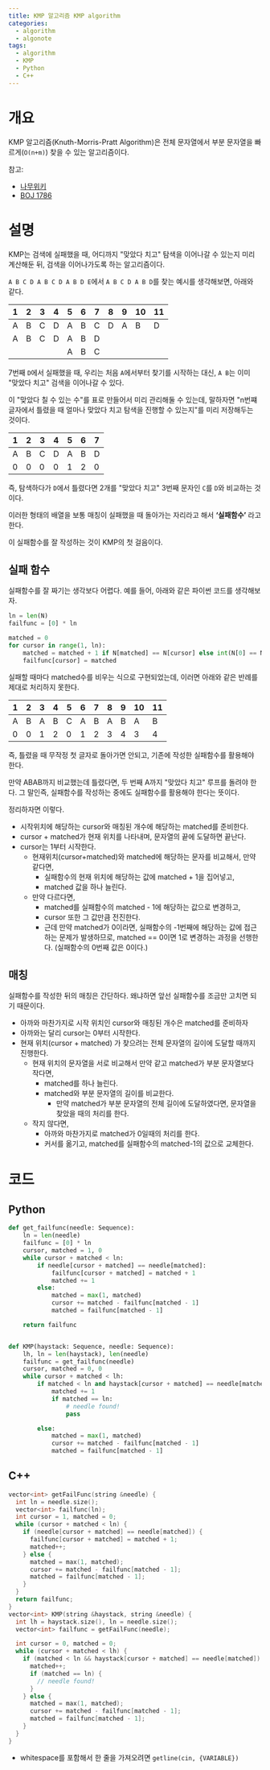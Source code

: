 ```yaml
---
title: KMP 알고리즘 KMP algorithm
categories:
  - algorithm
  - algonote
tags:
  - algorithm
  - KMP
  - Python
  - C++
---
```


# 개요
KMP 알고리즘(Knuth-Morris-Pratt Algorithm)은 전체 문자열에서 부분 문자열을 빠르게(`O(n+m)`) 찾을 수 있는 알고리즘이다.

참고: 
  - [나무위키](https://namu.wiki/w/%EB%AC%B8%EC%9E%90%EC%97%B4%20%EC%95%8C%EA%B3%A0%EB%A6%AC%EC%A6%98#s-2.3)
  - [BOJ 1786](https://www.acmicpc.net/problem/1786)

# 설명
KMP는 검색에 실패했을 때, 어디까지 "맞았다 치고" 탐색을 이어나갈 수 있는지 미리 계산해둔 뒤, 검색을 이어나가도록 하는 알고리즘이다.

`A B C D A B C D A B D E`에서 `A B C D A B D`를 찾는 예시를 생각해보면, 아래와 같다.

| 1 | 2 | 3 | 4 | 5 | 6 | 7 | 8 | 9 | 10 | 11 |
| --- | --- | --- | --- | --- | --- | --- | --- | --- | --- | --- |
| A | B | C | D | A | B | C | D | A | B | D |
| A | B | C | D | A | B | D |  |  |  |  |
|  |  |  |  | A | B | C |  |  |  |  |

7번째 `D`에서 실패했을 때, 우리는 처음 `A`에서부터 찾기를 시작하는 대신, `A B`는 이미 "맞았다 치고" 검색을 이어나갈 수 있다.

이 "맞았다 칠 수 있는 수"를 표로 만들어서 미리 관리해둘 수 있는데,
말하자면 "n번쨰 글자에서 틀렸을 때 얼마나 맞았다 치고 탐색을 진행할 수 있는지"를 미리 저장해두는 것이다.

| 1 | 2 | 3 | 4 | 5 | 6 | 7 |
| --- | --- | --- | --- | --- | --- | --- |
| A | B | C | D | A | B | D |
| 0 | 0 | 0 | 0 | 1 | 2 | 0 |

즉, 탐색하다가 `D`에서 틀렸다면 2개를 "맞았다 치고" 3번째 문자인 `C`를 `D`와 비교하는 것이다.

이러한 형태의 배열을 보통 매칭이 실패했을 때 돌아가는 자리라고 해서 **‘실패함수’** 라고 한다.

이 실패함수를 잘 작성하는 것이 KMP의 첫 걸음이다.

## 실패 함수

실패함수를 잘 짜기는 생각보다 어렵다. 예를 들어, 아래와 같은 파이썬 코드를 생각해보자.
```python
ln = len(N)
failfunc = [0] * ln

matched = 0
for cursor in range(1, ln):
    matched = matched + 1 if N[matched] == N[cursor] else int(N[0] == N[cursor])
    failfunc[cursor] = matched
```
실패할 때마다 matched수를 비우는 식으로 구현되었는데, 이러면 아래와 같은 반례를 제대로 처리하지 못한다.

| 1 | 2 | 3 | 4 | 5 | 6 | 7 | 8 | 9 | 10 | 11 |
| --- | --- | --- | --- | --- | --- | --- | --- | --- | --- | --- |
| A | B | A | B | C | A | B | A | B | A | B |
| 0 | 0 | 1 | 2 | 0 | 1 | 2 | 3 | 4 | 3 | 4 |

즉, 틀렸을 때 무작정 첫 글자로 돌아가면 안되고, 기존에 작성한 실패함수를 활용해야 한다.

만약 ABAB까지 비교했는데 틀렸다면, 두 번째 A까지 "맞았다 치고" 루프를 돌려야 한다. 그 말인즉, 실패함수를 작성하는 중에도 실패함수를 활용해야 한다는 뜻이다.

정리하자면 이렇다.
* 시작위치에 해당하는 cursor와 매칭된 개수에 해당하는 matched를 준비한다.
* cursor + matched가 현재 위치를 나타내며, 문자열의 끝에 도달하면 끝난다.
* cursor는 1부터 시작한다.
    * 현재위치(cursor+matched)와 matched에 해당하는 문자를 비교해서, 만약 같다면, 
        * 실패함수의 현재 위치에 해당하는 값에 matched + 1을 집어넣고,
        * matched 값을 하나 늘린다.
    * 만약 다르다면,
        * matched를 실패함수의 matched - 1에 해당하는 값으로 변경하고,
        *  cursor 또한 그 값만큼 전진한다.
        * 근데 만약 matched가 0이라면, 실패함수의 -1번째에 해당하는 값에 접근하는 문제가 발생하므로, matched == 0이면 1로 변경하는 과정을 선행한다. (실패함수의 0번째 값은 0이다.)


## 매칭
실패함수를 작성한 뒤의 매칭은 간단하다. 왜냐하면 앞선 실패함수를 조금만 고치면 되기 때문이다.

* 아까와 마찬가지로 시작 위치인 cursor와 매칭된 개수은 matched를 준비하자
* 아까와는 달리 cursor는 0부터 시작한다.
* 현재 위치(cursor + matched) 가 찾으려는 전체 문자열의 길이에 도달할 때까지 진행한다.
  * 현재 위치의 문자열을 서로 비교해서 만약 같고 matched가 부분 문자열보다 작다면,
      * matched를 하나 늘린다.
      * matched와 부분 문자열의 길이를 비교한다.
          * 만약 matched가 부분 문자열의 전체 길이에 도달하였다면, 문자열을 찾았을 때의 처리를 한다.
  * 작지 않다면, 
      * 아까와 마찬가지로 matched가 0일때의 처리를 한다.
      * 커서를 옮기고, matched를 실패함수의 matched-1의 값으로 교체한다.


# 코드
## Python
```python
def get_failfunc(needle: Sequence):
    ln = len(needle)
    failfunc = [0] * ln
    cursor, matched = 1, 0
    while cursor + matched < ln:
        if needle[cursor + matched] == needle[matched]:
            failfunc[cursor + matched] = matched + 1
            matched += 1
        else:
            matched = max(1, matched)
            cursor += matched - failfunc[matched - 1]
            matched = failfunc[matched - 1]

    return failfunc


def KMP(haystack: Sequence, needle: Sequence):
    lh, ln = len(haystack), len(needle)
    failfunc = get_failfunc(needle)
    cursor, matched = 0, 0
    while cursor + matched < lh:
        if matched < ln and haystack[cursor + matched] == needle[matched]:
            matched += 1
            if matched == ln:
                # needle found!
                pass

        else:
            matched = max(1, matched)
            cursor += matched - failfunc[matched - 1]
            matched = failfunc[matched - 1]
```
## C++
```c++
vector<int> getFailFunc(string &needle) {
  int ln = needle.size();
  vector<int> failfunc(ln);
  int cursor = 1, matched = 0;
  while (cursor + matched < ln) {
    if (needle[cursor + matched] == needle[matched]) {
      failfunc[cursor + matched] = matched + 1;
      matched++;
    } else {
      matched = max(1, matched);
      cursor += matched - failfunc[matched - 1];
      matched = failfunc[matched - 1];
    }
  }
  return failfunc;
}
vector<int> KMP(string &haystack, string &needle) {
  int lh = haystack.size(), ln = needle.size();
  vector<int> failfunc = getFailFunc(needle);

  int cursor = 0, matched = 0;
  while (cursor + matched < lh) {
    if (matched < ln && haystack[cursor + matched] == needle[matched]) {
      matched++;
      if (matched == ln) {
        // needle found!
      }
    } else {
      matched = max(1, matched);
      cursor += matched - failfunc[matched - 1];
      matched = failfunc[matched - 1];
    }
  }
}
```
* whitespace를 포함해서 한 줄을 가져오려면 `getline(cin, {VARIABLE})`
